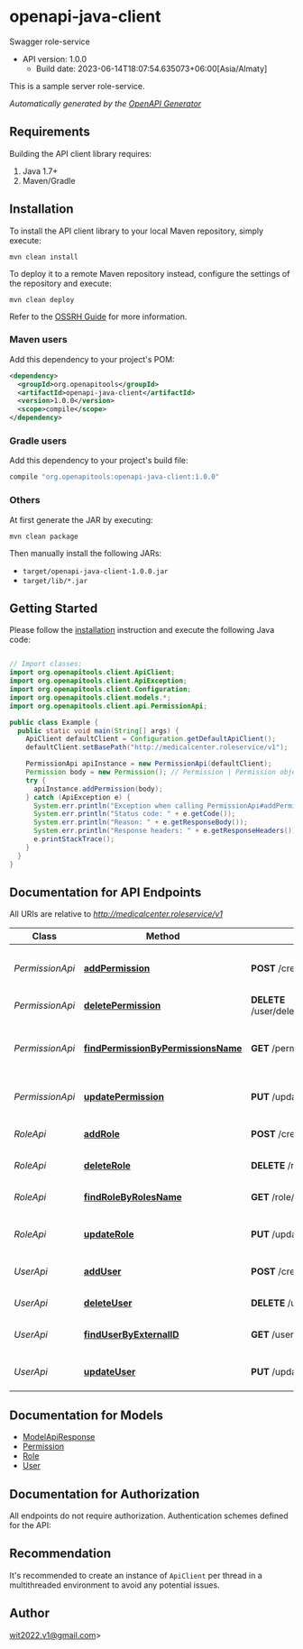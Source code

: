 # openapi-java-client

Swagger role-service
- API version: 1.0.0
  - Build date: 2023-06-14T18:07:54.635073+06:00[Asia/Almaty]

This is a sample server role-service.


*Automatically generated by the [OpenAPI Generator](https://openapi-generator.tech)*


## Requirements

Building the API client library requires:
1. Java 1.7+
2. Maven/Gradle

## Installation

To install the API client library to your local Maven repository, simply execute:

```shell
mvn clean install
```

To deploy it to a remote Maven repository instead, configure the settings of the repository and execute:

```shell
mvn clean deploy
```

Refer to the [OSSRH Guide](http://central.sonatype.org/pages/ossrh-guide.html) for more information.

### Maven users

Add this dependency to your project's POM:

```xml
<dependency>
  <groupId>org.openapitools</groupId>
  <artifactId>openapi-java-client</artifactId>
  <version>1.0.0</version>
  <scope>compile</scope>
</dependency>
```

### Gradle users

Add this dependency to your project's build file:

```groovy
compile "org.openapitools:openapi-java-client:1.0.0"
```

### Others

At first generate the JAR by executing:

```shell
mvn clean package
```

Then manually install the following JARs:

* `target/openapi-java-client-1.0.0.jar`
* `target/lib/*.jar`

## Getting Started

Please follow the [installation](#installation) instruction and execute the following Java code:

```java

// Import classes:
import org.openapitools.client.ApiClient;
import org.openapitools.client.ApiException;
import org.openapitools.client.Configuration;
import org.openapitools.client.models.*;
import org.openapitools.client.api.PermissionApi;

public class Example {
  public static void main(String[] args) {
    ApiClient defaultClient = Configuration.getDefaultApiClient();
    defaultClient.setBasePath("http://medicalcenter.roleservice/v1");

    PermissionApi apiInstance = new PermissionApi(defaultClient);
    Permission body = new Permission(); // Permission | Permission object that needs to be added to the service
    try {
      apiInstance.addPermission(body);
    } catch (ApiException e) {
      System.err.println("Exception when calling PermissionApi#addPermission");
      System.err.println("Status code: " + e.getCode());
      System.err.println("Reason: " + e.getResponseBody());
      System.err.println("Response headers: " + e.getResponseHeaders());
      e.printStackTrace();
    }
  }
}

```

## Documentation for API Endpoints

All URIs are relative to *http://medicalcenter.roleservice/v1*

Class | Method | HTTP request | Description
------------ | ------------- | ------------- | -------------
*PermissionApi* | [**addPermission**](docs/PermissionApi.md#addPermission) | **POST** /createPermission | Add a new permission to the service
*PermissionApi* | [**deletePermission**](docs/PermissionApi.md#deletePermission) | **DELETE** /user/deleteByPermissionsName/{PermissionsName} | Deletes a permission
*PermissionApi* | [**findPermissionByPermissionsName**](docs/PermissionApi.md#findPermissionByPermissionsName) | **GET** /permission/findByName/{permissionName} | Finds permission by permission name
*PermissionApi* | [**updatePermission**](docs/PermissionApi.md#updatePermission) | **PUT** /updatePermission | Update an existing permission
*RoleApi* | [**addRole**](docs/RoleApi.md#addRole) | **POST** /createRole | Add a new role to the service
*RoleApi* | [**deleteRole**](docs/RoleApi.md#deleteRole) | **DELETE** /role/deleteByRolesName/{rolesName} | Deletes a role
*RoleApi* | [**findRoleByRolesName**](docs/RoleApi.md#findRoleByRolesName) | **GET** /role/findByName/{rolesName} | Finds Role by roles name
*RoleApi* | [**updateRole**](docs/RoleApi.md#updateRole) | **PUT** /updateRole | Update an existing role
*UserApi* | [**addUser**](docs/UserApi.md#addUser) | **POST** /createUser | Add a new user to the service
*UserApi* | [**deleteUser**](docs/UserApi.md#deleteUser) | **DELETE** /user/deleteByExternalID/{externalID} | Deletes a user
*UserApi* | [**findUserByExternalID**](docs/UserApi.md#findUserByExternalID) | **GET** /user/findByExternalID/{externalID} | Finds User by external id
*UserApi* | [**updateUser**](docs/UserApi.md#updateUser) | **PUT** /updateUser | Update an existing user


## Documentation for Models

 - [ModelApiResponse](docs/ModelApiResponse.md)
 - [Permission](docs/Permission.md)
 - [Role](docs/Role.md)
 - [User](docs/User.md)


## Documentation for Authorization

All endpoints do not require authorization.
Authentication schemes defined for the API:

## Recommendation

It's recommended to create an instance of `ApiClient` per thread in a multithreaded environment to avoid any potential issues.

## Author

wit2022.v1@gmail.com&gt;

